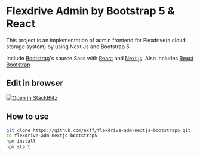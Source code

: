 # Flexdrive Admin by Bootstrap 5 & React

This project is an implementation of admin frontend for Flexdrive(a cloud storage system) by using Next.Js and Bootstrap 5.

Include [Bootstrap](https://getbootstrap.com)'s source Sass with [React](https://react.dev/) and [Next.js](https://nextjs.org/). Also includes [React Bootstrap](https://react-bootstrap.github.io/)

## Edit in browser

[![Open in StackBlitz](https://developer.stackblitz.com/img/open_in_stackblitz.svg)](https://stackblitz.com/github/twbs/examples/tree/main/react-nextjs?file=src%2Fpages%2Findex.tsx)

## How to use

```sh
git clone https://github.com/uxff/flexdrive-adm-nextjs-bootstrap5.git
cd flexdrive-adm-nextjs-bootstrap5
npm install
npm start
```
